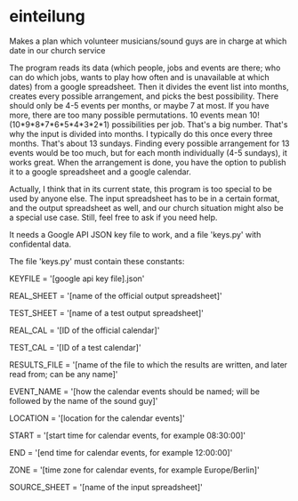 # einteilung
Makes a plan which volunteer musicians/sound guys are in charge at which date in our church service

The program reads its data (which people, jobs and events are there;
who can do which jobs, wants to play how often and is unavailable at which dates)
from a google spreadsheet.
Then it divides the event list into months, creates every possible arrangement, and picks the best possibility.
There should only be 4-5 events per months, or maybe 7 at most. If you have more, there are too many possible permutations.
10 events mean 10! (10\*9\*8\*7\*6\*5\*4\*3\*2\*1) possibilities per job. That's a big number.
That's why the input is divided into months. I typically do this once every three months. That's about 13 sundays.
Finding every possible arrangement for 13 events would be too much, but for each month individually (4-5 sundays),
it works great.
When the arrangement is done, you have the option to publish it to a google spreadsheet and a google calendar.

Actually, I think that in its current state, this program is too special to be used by anyone else.
The input spreadsheet has to be in a certain format, and the output spreadsheet as well, and
our church situation might also be a special use case.
Still, feel free to ask if you need help.

It needs a Google API JSON key file to work, and a file 'keys.py' with confidental data.

The file 'keys.py' must contain these constants: 

KEYFILE = '[google api key file].json'

REAL_SHEET = '[name of the official output spreadsheet]'

TEST_SHEET = '[name of a test output spreadsheet]'

REAL_CAL = '[ID of the official calendar]'

TEST_CAL = '[ID of a test calendar]'

RESULTS_FILE = '[name of the file to which the results are written, and later read from; can be any name]'

EVENT_NAME = '[how the calendar events should be named; will be followed by the name of the sound guy]'

LOCATION = '[location for the calendar events]'

START = '[start time for calendar events, for example 08:30:00]'

END = '[end time for calendar events, for example 12:00:00]'

ZONE = '[time zone for calendar events, for example Europe/Berlin]'

SOURCE_SHEET = '[name of the input spreadsheet]'
